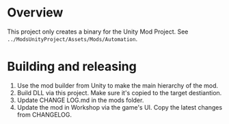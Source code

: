 # Overview

This project only creates a binary for the Unity Mod Project. See `../ModsUnityProject/Assets/Mods/Automation`.

# Building and releasing

1. Use the mod builder from Unity to make the main hierarchy of the mod.
2. Build DLL via this project. Make sure it's copied to the target destiantion.
3. Update CHANGE LOG.md in the mods folder.
3. Update the mod in Workshop via the game's UI. Copy the latest changes from CHANGELOG.
